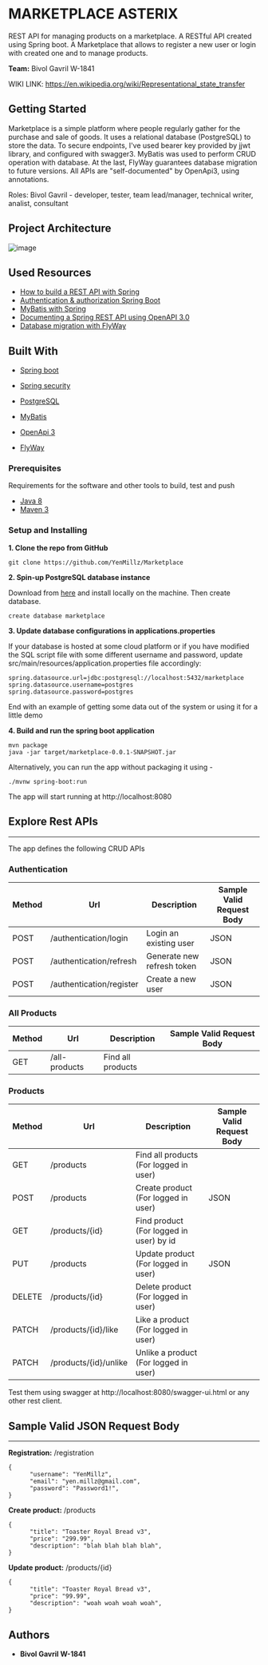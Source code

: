 # MARKETPLACE ASTERIX
REST API for managing products on a marketplace.  A RESTful API created using Spring boot. A Marketplace that allows to register a new user or login with created one and to manage products.

**Team:** Bivol Gavril W-1841

WIKI LINK: https://en.wikipedia.org/wiki/Representational_state_transfer

## Getting Started

Marketplace is a simple platform where people
regularly gather for the purchase and sale of goods. 
It uses a relational database (PostgreSQL) to store the data. 
To secure endpoints, I've used bearer key provided by 
jjwt library, and configured with swagger3. MyBatis was used to
perform CRUD operation with database. At the last, FlyWay guarantees
database migration to future versions.
All APIs are "self-documented" by OpenApi3, using annotations.

Roles: Bivol Gavril - developer, tester, team lead/manager, technical writer, analist, consultant

## Project Architecture

![image](https://user-images.githubusercontent.com/68549495/134802261-28e328c8-85af-4d2f-852a-9ed1b1006727.png)

## Used Resources
- [How to build a REST API with Spring](https://spring.io/guides/tutorials/rest/)
- [Authentication & authorization Spring Boot](https://www.toptal.com/spring/spring-boot-oauth2-jwt-rest-protection)
- [MyBatis with Spring](https://www.baeldung.com/spring-mybatis)
- [Documenting a Spring REST API using OpenAPI 3.0](https://www.baeldung.com/spring-rest-openapi-documentation)
- [Database migration with FlyWay](https://www.baeldung.com/database-migrations-with-flyway)

## Built With

- [Spring boot](https://spring.io/projects/spring-boot/)

- [Spring security](https://spring.io/projects/spring-security/)

- [PostgreSQL](https://www.postgresql.org/)

- [MyBatis](https://mybatis.org/mybatis-3/)

- [OpenApi 3](https://springdoc.org//)

- [FlyWay](https://flywaydb.org//)

### Prerequisites

Requirements for the software and other tools to build, test and push
- [Java 8](https://www.oracle.com/java/technologies/javase/javase-jdk8-downloads.html)
- [Maven 3](https://maven.apache.org/mailing-lists.html)

### Setup and Installing

**1. Clone the repo from GitHub**
   
    git clone https://github.com/YenMillz/Marketplace

**2. Spin-up PostgreSQL database instance**

Download from [here](https://www.postgresql.org/) and install 
locally on the machine. Then create database.
     
    create database marketplace

**3. Update database configurations in applications.properties** 

If your database is hosted at some cloud platform or if you
have modified the SQL script file with some different
username and password, update src/main/resources/application.properties
file accordingly:

    spring.datasource.url=jdbc:postgresql://localhost:5432/marketplace
    spring.datasource.username=postgres
    spring.datasource.password=postgres    
     
End with an example of getting some data out of the system or using it
for a little demo

**4. Build and run the spring boot application**

    mvn package
    java -jar target/marketplace-0.0.1-SNAPSHOT.jar

Alternatively, you can run the app without packaging it using -

    ./mvnw spring-boot:run

The app will start running at http://localhost:8080

## Explore Rest APIs

---

The app defines the following CRUD APIs

### Authentication

Method | Url | Description | Sample Valid Request Body
--- | --- | --- | --- |
POST | /authentication/login | Login an existing user | JSON
POST | /authentication/refresh | Generate new refresh token | JSON
POST | /authentication/register | Create a new user | JSON

### All Products

Method | Url | Description | Sample Valid Request Body
--- | --- | --- | --- |
GET | /all-products | Find all products |

### Products

Method | Url | Description | Sample Valid Request Body
--- | --- | --- | --- |
GET | /products | Find all products (For logged in user)
POST | /products | Create product (For logged in user) | JSON
GET | /products/{id} | Find product (For logged in user) by id
PUT | /products | Update product (For logged in user) | JSON
DELETE | /products/{id} | Delete product (For logged in user)
PATCH | /products/{id}/like | Like a product (For logged in user)
PATCH | /products/{id}/unlike | Unlike a product (For logged in user)

Test them using swagger at http://localhost:8080/swagger-ui.html
or any other rest client.

## Sample Valid JSON Request Body

---

**Registration:** /registration

    {
          "username": "YenMillz",
          "email": "yen.millz@gmail.com",
          "password": "Password1!",
    }

**Create product:** /products

    {
          "title": "Toaster Royal Bread v3",
          "price": "299.99",
          "description": "blah blah blah blah",
    }

**Update product:** /products/{id}

    {
          "title": "Toaster Royal Bread v3",
          "price": "99.99",
          "description": "woah woah woah woah",
    }

## Authors

- **Bivol Gavril W-1841**
